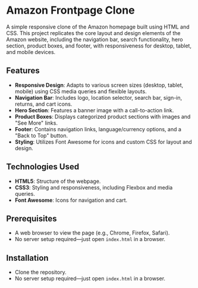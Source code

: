 
# Amazon Frontpage Clone

A simple responsive clone of the Amazon homepage built using HTML and CSS. This project replicates the core layout and design elements of the Amazon website, including the navigation bar, search functionality, hero section, product boxes, and footer, with responsiveness for desktop, tablet, and mobile devices.

## Features
- **Responsive Design**: Adapts to various screen sizes (desktop, tablet, mobile) using CSS media queries and flexible layouts.
- **Navigation Bar**: Includes logo, location selector, search bar, sign-in, returns, and cart icons.
- **Hero Section**: Features a banner image with a call-to-action link.
- **Product Boxes**: Displays categorized product sections with images and "See More" links.
- **Footer**: Contains navigation links, language/currency options, and a "Back to Top" button.
- **Styling**: Utilizes Font Awesome for icons and custom CSS for layout and design.

## Technologies Used
- **HTML5**: Structure of the webpage.
- **CSS3**: Styling and responsiveness, including Flexbox and media queries.
- **Font Awesome**: Icons for navigation and cart.

## Prerequisites
- A web browser to view the page (e.g., Chrome, Firefox, Safari).
- No server setup required—just open `index.html` in a browser.

## Installation
- Clone the repository.
- No server setup required—just open `index.html` in a browser.
